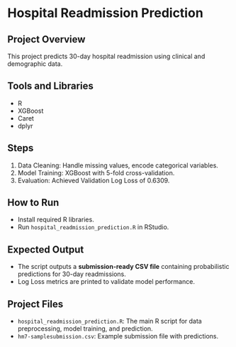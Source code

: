 # Hospital Readmission Prediction

## Project Overview
This project predicts 30-day hospital readmission using clinical and demographic data. 

## Tools and Libraries
- R
- XGBoost
- Caret
- dplyr

## Steps
1. Data Cleaning: Handle missing values, encode categorical variables.
2. Model Training: XGBoost with 5-fold cross-validation.
3. Evaluation: Achieved Validation Log Loss of 0.6309.

## How to Run
- Install required R libraries.
- Run `hospital_readmission_prediction.R` in RStudio.

## Expected Output
- The script outputs a **submission-ready CSV file** containing probabilistic predictions for 30-day readmissions.
- Log Loss metrics are printed to validate model performance.

## Project Files
- `hospital_readmission_prediction.R`: The main R script for data preprocessing, model training, and prediction.
- `hm7-samplesubmission.csv`: Example submission file with predictions.
